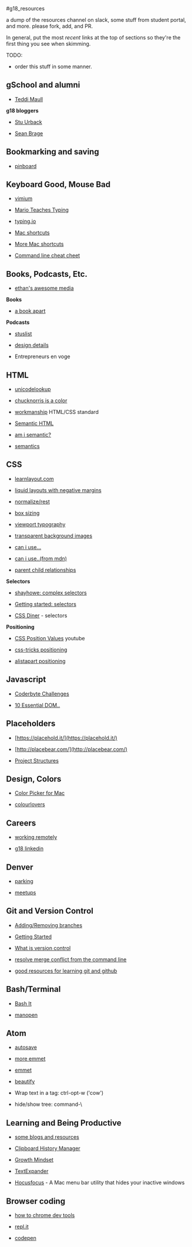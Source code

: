 #g18_resources

a dump of the resources channel on slack, some stuff from student portal, and more. please fork, add, and PR.

In general, put the most _recent_ links at the top of sections so they're the first thing you see when skimming.

TODO:

* order this stuff in some manner.

## gSchool and alumni

  * [Teddi Maull](http://www.teddimaull.com/)

  __g18 bloggers__

  * [Stu Urback](http://www.urback.net/)

  * [Sean Brage](http://www.18track.com/)

## Bookmarking and saving

  * [pinboard](http://pinboard.in/)

## Keyboard Good, Mouse Bad

  * [vimium](https://chrome.google.com/webstore/detail/vimium/dbepggeogbaibhgnhhndojpepiihcmeb?utm_source=gmail)

  * [Mario Teaches Typing](https://archive.org/details/msdos_Mario_Teaches_Typing_1992)

  * [typing.io](https://typing.io/)

  * [Mac shortcuts](https://support.apple.com/en-us/HT201236)

  * [More Mac shortcuts](http://apple.stackexchange.com/questions/183/what-are-your-favorite-mac-os-x-keyboard-shortcuts)

  * [Command line cheat cheet](http://www.git-tower.com/blog/command-line-cheat-sheet/)

## Books, Podcasts, Etc.

  * [ethan's awesome media](https://github.com/etmoore/awesome-media)

  __Books__

  * [a book apart](https://www.dropbox.com/sh/myfptl0d1cwm8oo/AAA_Vq0jZC-nEJATsA2krS4qa?dl=0)

  __Podcasts__

  * [stuslist](https://docs.google.com/document/d/1jEbGU8wg2qNLGkmP28BGF1beuWQFqhtuv1uV9nsaDcQ/edit?usp=sharing)

  * [design details](http://spec.fm/podcasts/design-details)

  * Entrepreneurs en voge

## HTML

  * [unicodelookup](http://unicodelookup.com/)

  * [chucknorris is a color](http://noahveltman.com/sillycolors/)

  * [workmanship](http://workmanship.io/) HTML/CSS standard

  * [Semantic HTML](https://www.youtube.com/watch?v=NrH5J6SSZyk)

  * [am i semantic?](http://html5doctor.com/downloads/h5d-sectioning-flowchart.pdf)

  * [semantics](http://diveintohtml5.info/semantics.html)

## CSS

  * [learnlayout.com](http://learnlayout.com/)

  * [liquid layouts with negative margins](http://alistapart.com/article/negativemargins)

  * [normalize/rest](http://jaydenseric.com/blog/forget-normalize-or-resets-lay-your-own-css-foundation)

  * [box sizing](http://www.paulirish.com/2012/box-sizing-border-box-ftw/)

  * [viewport typography](https://css-tricks.com/viewport-sized-typography/)

  * [transparent background images](https://css-tricks.com/snippets/css/transparent-background-images/)

  * [can i use...](http://caniuse.com/#feat=viewport-units)

  * [can i use..(from mdn)](https://developer.mozilla.org/en-US/docs/Web/HTML/Element)

  * [parent child relationships](https://www.youtube.com/watch?v=Pf8xmAZYZC4&list=PLgGbWId6zgaWZkPFI4Sc9QXDmmOWa1v5F)

  __Selectors__

  * [shayhowe: complex selectors](http://learn.shayhowe.com/advanced-html-css/complex-selectors/)

  * [Getting started: selectors](https://developer.mozilla.org/en-US/docs/Web/Guide/CSS/Getting_started/Selectors)

  * [CSS Diner](http://flukeout.github.io/) - selectors

  __Positioning__

  * [CSS Position Values](https://www.youtube.com/watch?v=gKvxlYCzJXw) youtube

  * [css-tricks positioning](https://css-tricks.com/absolute-relative-fixed-positioining-how-do-they-differ/)

  * [alistapart positioning](http://alistapart.com/article/css-positioning-101)

## Javascript

  * [Coderbyte Challenges](http://coderbyte.com/CodingArea/Challenges/)

  * [10 Essential DOM..](http://www.impressivewebs.com/10-essential-dom-methods-techniques-for-practical-javascript/)

## Placeholders

  * [https://placehold.it/](https://placehold.it/)

  * [http://placebear.com/](http://placebear.com/)

  * [Project Structures](https://www.youtube.com/watch?v=g7js1fW4AZw&list=PLgGbWId6zgaWZkPFI4Sc9QXDmmOWa1v5F)

## Design, Colors

  * [Color Picker for Mac](https://itunes.apple.com/us/app/color-picker/id641027709?mt=12)

  * [colourlovers](http://colourlovers.com/)

## Careers

  * [working remotely](https://weworkremotely.com/)

  * [g18 linkedin](https://docs.google.com/spreadsheets/d/1FIh83e6BCzciDn_4w8iGliA5RQHtzMD61_5AyAbZo5s/edit?usp=sharing)

## Denver

  * [parking](http://en.parkopedia.com/)

  * [meetups](http://www.meetup.com/cities/us/co/denver/tech/)

## Git and Version Control

  * [Adding/Removing branches](http://www.gitguys.com/topics/adding-and-removing-remote-branches/#Commands_discussed_in_this_section)

  * [Getting Started](https://git-scm.com/book/en/v2/Getting-Started-About-Version-Control)

  * [What is version control](http://git-scm.com/video/what-is-version-control)

  * [resolve merge conflict from the command line](https://help.github.com/articles/resolving-a-merge-conflict-from-the-command-line/)

  * [good resources for learning git and github](https://help.github.com/articles/good-resources-for-learning-git-and-github/)

## Bash/Terminal

  * [Bash It](https://github.com/Bash-it/bash-it)

  * [manopen](http://www.clindberg.org/projects/manopen.html)

## Atom

  * [autosave](http://stackoverflow.com/questions/29902834/auto-save-in-atom-editor)

  * [more emmet](http://designshack.net/articles/css/7-awesome-emmet-html-time-saving-tips/)

  * [emmet](https://github.com/emmetio/emmet-atom)

  * [beautify](https://atom.io/packages/atom-beautify)

  * Wrap text in a tag: ctrl-opt-w ('cow')

  * hide/show tree: command-\

## Learning and Being Productive

  * [some blogs and resources](http://stackify.com/18-websites-every-developer-should-visit-right-now/)

  * [Clipboard History Manager](https://itunes.apple.com/us/app/copyclip-clipboard-history/id595191960?mt=12)

  * [Growth Mindset](http://www.edweek.org/ew/articles/2015/09/23/carol-dweck-revisits-the-growth-mindset.html)

  * [TextExpander](https://smilesoftware.com/textexpander-family)

  * [Hocusfocus](http://hocusfoc.us/) - A Mac menu bar utility that hides your inactive windows

## Browser coding

  * [how to chrome dev tools](https://www.codeschool.com/courses/discover-devtools)

  * [repl.it](http://repl.it/)

  * [codepen](http://codepen.io/)
